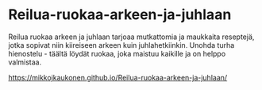 # Reilua-ruokaa-arkeen-ja-juhlaan
Reilua ruokaa arkeen ja juhlaan tarjoaa mutkattomia ja maukkaita reseptejä, jotka sopivat niin kiireiseen arkeen kuin juhlahetkiinkin. Unohda turha hienostelu - täältä löydät ruokaa, joka maistuu kaikille ja on helppo valmistaa.

https://mikkojkaukonen.github.io/Reilua-ruokaa-arkeen-ja-juhlaan/
